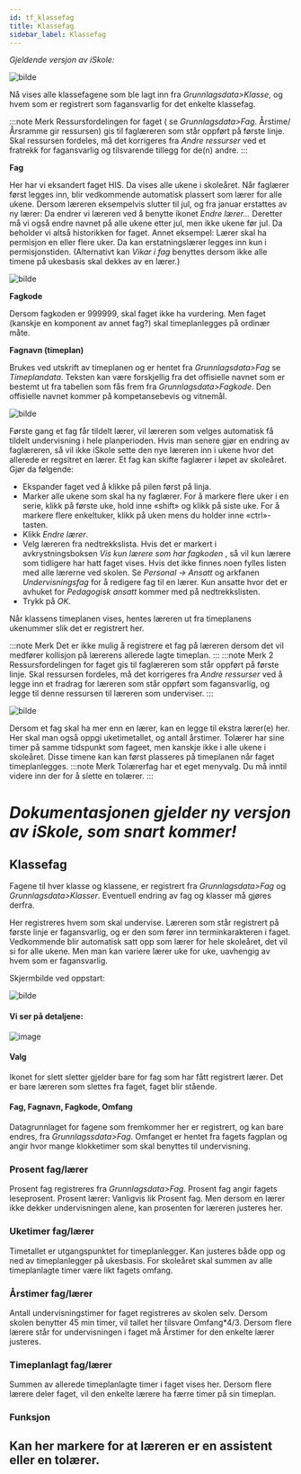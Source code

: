 ```yaml
---
id: tf_klassefag
title: Klassefag
sidebar_label: Klassefag
---
```



_Gjeldende versjon av iSkole:_

![bilde](https://user-images.githubusercontent.com/80097133/194847356-b7d4dbfc-e497-41b2-8a63-c26e44735d7b.png)

Nå vises alle klassefagene som ble lagt inn fra _Grunnlagsdata>Klasse_, og hvem som er registrert som fagansvarlig for det enkelte klassefag.

:::note Merk 
Ressursfordelingen for faget ( se _Grunnlagsdata>Fag_. Årstime/Årsramme gir ressursen) gis til faglæreren som står oppført på første linje. Skal ressursen fordeles, må det korrigeres fra _Andre ressurser_ ved et fratrekk for fagansvarlig og tilsvarende tillegg for de(n) andre. 
:::

**Fag**

Her har vi eksandert faget HIS. Da vises alle ukene i skoleåret. Når faglærer først legges inn, blir vedkommende automatisk plassert som lærer for alle ukene. Dersom læreren eksempelvis slutter til jul, og fra januar erstattes av ny lærer: Da endrer vi læreren ved å benytte ikonet _Endre lærer..._ Deretter må vi også endre navnet på alle ukene etter jul, men ikke ukene før jul. Da beholder vi altså historikken for faget. Annet eksempel: Lærer skal ha permisjon en eller flere uker. Da kan erstatningslærer legges inn kun i permisjonstiden. (Alternativt kan _Vikar i fag_ benyttes dersom ikke alle timene på ukesbasis skal dekkes av en lærer.)

![bilde](https://user-images.githubusercontent.com/80097133/194849763-ea89a63c-0410-41bf-9c59-a15a66244a05.png)

**Fagkode** 

Dersom fagkoden er 999999, skal faget ikke ha vurdering. Men faget (kanskje en komponent av annet fag?) skal timeplanlegges på ordinær måte.

**Fagnavn (timeplan)** 

Brukes ved utskrift av timeplanen og er hentet fra _Grunnlagsdata>Fag_ se _Timeplandata_. Teksten kan være forskjellig fra det offisielle navnet som er bestemt ut fra tabellen som fås frem fra _Grunnlagsdata>Fagkode_. Den offisielle navnet kommer på kompetansebevis og vitnemål.

![bilde](https://user-images.githubusercontent.com/80097133/194848385-1667bdf4-40a3-487e-ab71-280159ff262a.png)

Første gang et fag får tildelt lærer, vil læreren som velges automatisk få tildelt undervisning i hele planperioden.
Hvis man senere gjør en endring av faglæreren, så vil ikke iSkole sette
den nye læreren inn i ukene hvor det allerede er regsitret en lærer. Et fag kan skifte faglærer i løpet av skoleåret. Gjør da følgende:
- Ekspander faget ved å klikke på pilen først på linja.
- Marker alle ukene som skal ha ny faglærer. For å markere flere uker i en serie, klikk på første uke, hold inne «shift» og klikk på siste uke. For å markere flere enkeltuker, klikk på uken mens du holder inne «ctrl»-tasten.
- Klikk _Endre lærer_.
- Velg læreren fra nedtrekkslista. Hvis det er markert i avkrystningsboksen _Vis kun lærere som har fagkoden_ , så vil kun lærere som tidligere har hatt faget vises. Hvis det ikke finnes noen fylles listen med alle lærerne ved skolen. Se _Personal -> Ansatt_ og arkfanen _Undervisningsfag_ for å redigere fag til en lærer. Kun ansatte hvor det er avhuket for _Pedagogisk ansatt_ kommer med på nedtrekkslisten.
- Trykk på _OK_.

Når klassens timeplanen vises, hentes læreren ut fra timeplanens ukenummer slik det er registrert her.

:::note Merk
Det er ikke mulig å registrere et fag på læreren dersom det vil medfører kollisjon på lærerens allerede lagte timeplan.
:::
:::note Merk 2
Ressursfordelingen for faget gis til faglæreren som står oppført på første linje. Skal ressursen fordeles, må det korrigeres fra _Andre ressurser_ ved å legge inn et fradrag for læreren som står oppført som fagansvarlig, og legge til denne ressursen til læreren som underviser.
:::


![bilde](https://user-images.githubusercontent.com/80097133/194858834-62731284-434c-4ba9-8688-cf11fbba31a6.png)


Dersom et fag skal ha mer enn en lærer, kan en legge til ekstra lærer(e) her. Her skal man også oppgi uketimetallet, og antall årstimer. Tolærer har sine timer på samme tidspunkt som fageet, men kanskje ikke i alle ukene i skoleåret. Disse timene kan kan først plasseres på timeplanen når faget timeplanlegges.
:::note Merk
Tolærerfag har et eget menyvalg. Du må inntil videre inn der for å slette en tolærer.
:::
  
# _Dokumentasjonen gjelder ny versjon av iSkole, som snart kommer!_

## Klassefag
Fagene til hver klasse og klassene, er registrert fra _Grunnlagsdata>Fag_ og _Grunnlagsdata>Klasser_. Eventuell endring av fag og klasser må gjøres derfra.

Her registreres hvem som skal undervise. Læreren som står registrert på første linje er fagansvarlig, og er den som fører inn terminkarakteren i faget. Vedkommende blir automatisk satt opp som lærer for hele skoleåret, det vil si for alle ukene. Men man kan variere lærer uke for uke, uavhengig av hvem som er fagansvarlig.

Skjermbilde ved oppstart:

![bilde](https://github.com/BarmanHanssen/iskole/assets/80097133/4d5fd320-734d-46c2-9bbe-d9899d9904c8)

#### Vi ser på detaljene:
![image](https://github.com/BarmanHanssen/iskole/assets/80097133/c3a385a0-8551-481b-8266-db6e157130d3)

#### Valg
Ikonet for slett sletter gjelder bare for fag som har fått registrert lærer. Det er bare læreren som slettes fra faget, faget blir stående.
#### Fag, Fagnavn, Fagkode, Omfang
Datagrunnlaget for fagene som fremkommer her er registrert, og kan bare endres, fra _Grunnlagssdata>Fag_. Omfanget er hentet fra fagets fagplan og angir hvor mange klokketimer som skal benyttes til undervisning.
### Prosent fag/lærer
Prosent fag registreres fra _Grunnlagsdata>Fag_. Prosent fag angir fagets leseprosent. Prosent lærer: Vanligvis lik Prosent fag. Men dersom en lærer ikke dekker undervisningen alene, kan prosenten for læreren justeres her. 
### Uketimer fag/lærer
Timetallet er utgangspunktet for timeplanlegger. Kan justeres både opp og ned av timeplanlegger på ukesbasis. For skoleåret skal summen av alle timeplanlagte timer være likt fagets omfang.
### Årstimer fag/lærer
Antall undervisningstimer for faget registreres av skolen selv.  Dersom skolen benytter 45 min timer, vil tallet her tilsvare Omfang*4/3. Dersom flere lærere står for undervisningen i faget må Årstimer for den enkelte lærer justeres.
### Timeplanlagt fag/lærer
Summen av allerede timeplanlagte timer i faget vises her. Dersom flere lærere deler faget, vil den enkelte lærere ha færre timer på sin timeplan.
### Funksjon
Kan her markere for at læreren er en assistent eller en tolærer.
-------------------------------------------------------------------------
